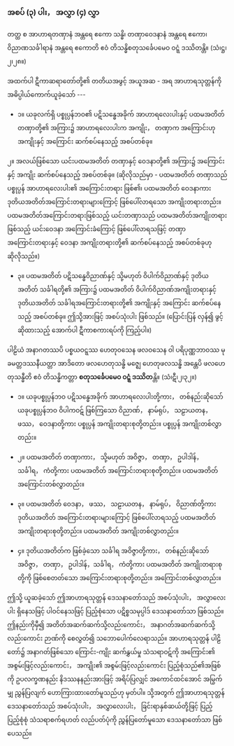 ### အစပ် (၃) ပါး， အလွှာ (၄) လွှာ

တတ္ထ စ အာဟာရတဏှာနံ အန္တရေ ဧကော သန္ဓိ၊ တဏှာဝေဒနာနံ အန္တရေ ဧကော၊ ဝိညာဏသင်္ခါရာနံ အန္တရေ ဧကောတိ ဧဝံ တိသန္ဓိစတုသင်္ခေပမေဝ ဝဋ္ဋံ ဒဿိတန္တိ။ (သံ၊ဋ္ဌ၊၂၊၂၈။)

အထက်ပါ ဋီကာဆရာတော်တို့၏ တတိယအဖွင့် အယူအဆ - အရ အာဟာရသုတ္တန်ကို အဓိပ္ပါယ်ကောက်ယူခဲ့သော် ---

- ၁။ ယခုလက်ရှိ ပစ္စုပ္ပန်ဘဝ၏ ပဋိသန္ဓေအခိုက် အာဟာရလေးပါးနှင့် ပထမအတိတ် တဏှာတို့၏ အကြား၌ အာဟာရလေးပါးက အကျိုး， တဏှာက အကြောင်းဟု အကျိုးနှင့် အကြောင်း ဆက်စပ်နေသည့် အစပ်တစ်ခု။

၂။ အလယ်ဖြစ်သော ယင်းပထမအတိတ် တဏှာနှင့် ဝေဒနာတို့၏ အကြား၌ အကြောင်းနှင့် အကျိုး ဆက်စပ်နေသည့် အစပ်တစ်ခု။ 
(ဆိုလိုသည်မှာ - ပထမအတိတ် တဏှာသည် ပစ္စုပ္ပန် အာဟာရလေးပါး၏ အကြောင်းတရား ဖြစ်၏၊ ပထမအတိတ် ဝေဒနာကား ဒုတိယအတိတ်အကြောင်းတရားများကြောင့် ဖြစ်ပေါ်လာရသော အကျိုးတရားတည်း။ ပထမအတိတ်အကြောင်းတရားဖြစ်သည့် ယင်းတဏှာသည် ပထမအတိတ်အကျိုးတရားဖြစ်သည့် ယင်းဝေဒနာ အကြောင်းခံကြောင့် ဖြစ်ပေါ်လာရသဖြင့် တဏှာ အကြောင်းတရားနှင့် ဝေဒနာ အကျိုးတရားတို့၏ ဆက်စပ်နေသည့် အစပ်တစ်ခုဟု ဆိုလိုသည်။)

- ၃။ ပထမအတိတ် ပဋိသန္ဓေဝိညာဏ်နှင့် သို့မဟုတ် ဝိပါက်ဝိညာဏ်နှင့် ဒုတိယအတိတ် သင်္ခါရတို့၏ အကြား၌ ပထမအတိတ် ဝိပါက်ဝိညာဏ်အကျိုးတရားနှင့် ဒုတိယအတိတ် သင်္ခါရအကြောင်းတရားတို့၏ အကျိုးနှင့် အကြောင်း ဆက်စပ်နေသည့် အစပ်တစ်ခု။ 
ဤသို့အားဖြင့် အစပ်သုံးပါး ဖြစ်သည်။ (ပြောင်းပြန် လှန်၍ ဖွင့်ဆိုထားသည့် အောက်ပါ ဋီကာစကားရပ်ကို ကြည့်ပါ။)

ပါဠိယံ အနာဂတဿပိ ပစ္စယဝဋ္ဋဿ ဟေတုဝသေန ဖလဝသေန ဝါ ပရိပုဏ္ဏဘာဝဿ မုခမတ္တဒဿနီယတ္တာ အာဒိတော ဖလဟေတုသန္ဓိ မဇ္ဈေ ဟေတုဖလသန္ဓိ အန္တေပိ ဖလဟေတုသန္ဓီတိ ဧဝံ တိသန္ဓိကတ္တာ **စတုသင်္ခေပမေဝ ဝဋ္ဋံ ဒဿိတ**န္တိ။ (သံ၊ဋီ၊၂၊၃၂။)

- ၁။ ယခုပစ္စုပ္ပန်ဘဝ ပဋိသန္ဓေအခိုက် အာဟာရလေးပါးတို့ကား， တစ်နည်းဆိုသော် ယခုပစ္စုပ္ပန်ဘဝ ဝိပါကဝဋ် ဖြစ်ကြသော ဝိညာဏ်， နာမ်ရုပ်， သဠာယတန， ဖဿ， ဝေဒနာတို့ကား ပစ္စုပ္ပန် အကျိုးတရားစုတို့တည်း။ 
ပစ္စုပ္ပန် အကျိုးတစ်လွှာတည်း။

- ၂။ ပထမအတိတ် တဏှာကား， သို့မဟုတ် အဝိဇ္ဇာ， တဏှာ， ဥပါဒါန်， သင်္ခါရ， ကံတို့ကား ပထမအတိတ် အကြောင်းတရားစုတို့တည်း။ 
ပထမအတိတ် အကြောင်းတစ်လွှာတည်း။

- ၃။ ပထမအတိတ် ဝေဒနာ， ဖဿ， သဠာယတန， နာမ်ရုပ်， ဝိညာဏ်တို့ကား ဒုတိယအတိတ် အကြောင်းတရားများကြောင့် ဖြစ်ပေါ်လာရသည့် ပထမအတိတ် အကျိုးတရားစုတို့တည်း။ 
ပထမအတိတ် အကျိုးတစ်လွှာတည်း။

- ၄။ ဒုတိယအတိတ်က ဖြစ်ခဲ့သော သင်္ခါရ အဝိဇ္ဇာတို့ကား， တစ်နည်းဆိုသော် အဝိဇ္ဇာ， တဏှာ， ဥပါဒါန်，သင်္ခါရ， ကံတို့ကား ပထမအတိတ် အကျိုးတရားစုတို့ကို ဖြစ်စေတတ်သော အကြောင်းတရားစုတို့တည်း။ 
အကြောင်းတစ်လွှာတည်း။

ဤသို့ ယူဆခဲ့သော် ဤအာဟာရသုတ္တန် ဒေသနာတော်သည် အစပ်သုံးပါး， အလွှာလေးပါး ရှိနေသဖြင့် ပါဝင်နေသဖြင့် ပြည့်စုံသော ပဋိစ္စသမုပ္ပါဒ် ဒေသနာတော်သာ ဖြစ်သည်။ 
ဤနည်းကိုမှီ၍ အတိတ်အဆက်ဆက်သို့လည်းကောင်း， အနာဂတ်အဆက်ဆက်သို့လည်းကောင်း ဉာဏ်ကို စေလွှတ်၍ သဘောပေါက်လေရာသည်။ 
အာဟာရသုတ္တန် ပါဠိတော်၌ အနာဂတ်ဖြစ်သော ကြောင်း-ကျိုး ဆက်နွှယ်မှု သံသရာဝဋ်ကို အကြောင်း၏ အစွမ်းဖြင့်လည်းကောင်း， အကျိုး၏ အစွမ်းဖြင့်လည်းကောင်း ပြည့်စုံသည်၏အဖြစ်ကို ဥပလက္ခဏနည်း နိဒဿနနည်းအားဖြင့် အရိပ်ပြလျှင် အကောင်ထင်အောင် အမြွက်မျှ ညွှန်ပြလျက် ဟောကြားထားတော်မူသည်ဟု မှတ်ပါ။ 
သို့အတွက် ဤအာဟာရသုတ္တန် ဒေသနာတော်သည် အစပ်သုံးပါး， အလွှာလေးပါး， ခြင်းရာနှစ်ဆယ်တို့ဖြင့် ပြည့်ပြည့်စုံစုံ သံသရာစက်ရဟတ် လည်ပတ်ပုံကို ညွှန်ပြတော်မူသော ဒေသနာတော်သာ ဖြစ်ပေသည်။